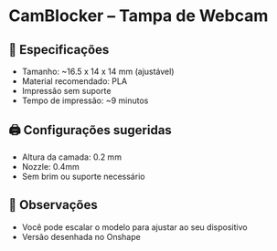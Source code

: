 # CamBlocker – Tampa de Webcam
## 🧰 Especificações
- Tamanho: ~16.5 x 14 x 14 mm (ajustável)
- Material recomendado: PLA
- Impressão sem suporte
- Tempo de impressão: ~9 minutos

## 🖨️ Configurações sugeridas
- Altura da camada: 0.2 mm
- Nozzle: 0.4mm
- Sem brim ou suporte necessário

## 💬 Observações
- Você pode escalar o modelo para ajustar ao seu dispositivo
- Versão desenhada no Onshape

